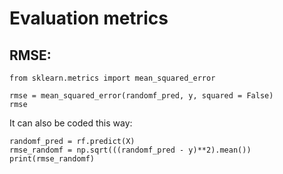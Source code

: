 # Evaluation metrics

## RMSE: 

```
from sklearn.metrics import mean_squared_error

rmse = mean_squared_error(randomf_pred, y, squared = False)
rmse
```
It can also be coded this way:
```
randomf_pred = rf.predict(X)
rmse_randomf = np.sqrt(((randomf_pred - y)**2).mean())
print(rmse_randomf)
```
